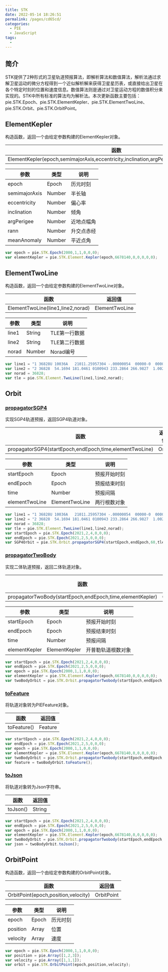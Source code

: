 ```yaml
---
title: STK
date: 2022-05-14 18:26:51
permalink: /pages/cd65cd/
categories:
  - PIE
  - JavaScript
tags:
  - 
---
```

## 简介

STK提供了2种形式的卫星轨道预报算法，即解析算法和数值算法，解析法通过求解卫星运动的微分方程得到一个近似解析解来获得卫星星历表，或直接给出卫星在各个特定时刻的位置和速度信息。数值算法则是通过对卫星运动方程的数值积分来实现的。STK中所有标准的算法均为解析法。本次更新函数主要包括：pie.STK.Epoch、pie.STK.ElementKepler、pie.STK.ElementTwoLine、pie.STK.Orbit、pie.STK.OrbitPoint。

## ElementKepler

构造函数，返回一个由给定参数构建的ElementKepler对象。

| 函数                                                         | 返回值        |
| ------------------------------------------------------------ | ------------- |
| ElementKepler(epoch,semimajorAxis,eccentricity,inclination,argPerigee,rann,meanAnomaly) | ElementKepler |

| 参数          | 类型   | 说明       |
| ------------- | ------ | ---------- |
| epoch         | Epoch  | 历元时刻   |
| semimajorAxis | Number | 半长轴     |
| eccentricity  | Number | 偏心率     |
| inclination   | Number | 倾角       |
| argPerigee    | Number | 近地点幅角 |
| rann          | Number | 升交点赤经 |
| meanAnomaly   | Number | 平近点角   |


```javascript
var epoch = pie.STK.Epoch(2000,1,1,0,0,0);
var elementKepler = pie.STK.Element.Kepler(epoch,6678140,0,0,0,0,0);
```

## ElementTwoLine

构造函数，返回一个由给定参数构建的ElementTwoLine对象。

| 函数                              | 返回值         |
| --------------------------------- | -------------- |
| ElementTwoLine(line1,line2,norad) | ElementTwoLine |

| 参数  | 类型   | 说明          |
| ----- | ------ | ------------- |
| line1 | String | TLE第一行数据 |
| line2 | String | TLE第二行数据 |
| norad | Number | Norad编号     |


```javascript
var line1 = "1 36828U 10036A   21011.25957304 -.00000054  00000-0  00000+0 0  9996";
var line2 = "2 36828  54.1694 181.0461 0100943 233.2864 266.9827  1.00251032 38335";
var norad = 36828;
var tle = pie.STK.Element.TwoLine(line1,line2,norad);
```

## Orbit

### [propagatorSGP4](https://engine.piesat.cn/engine-studio/docs/#/API/javascript_API/STK/Orbit/propagatorSGP4?id=propagatorsgp4)

实现SGP4轨道预报，返回SGP4轨道对象。

| 函数                                                    | 返回值 |
| ------------------------------------------------------- | ------ |
| propagatorSGP4(startEpoch,endEpoch,time,elementTwoLine) | Orbit  |

| 参数           | 类型           | 说明         |
| -------------- | -------------- | ------------ |
| startEpoch     | Epoch          | 预报开始时刻 |
| endEpoch       | Epoch          | 预报结束时刻 |
| time           | Number         | 预报间隔     |
| elementTwoLine | ElementTwoLine | 两行根数对象 |


```javascript
var line1 = "1 36828U 10036A   21011.25957304 -.00000054  00000-0  00000+0 0  9996";
var line2 = "2 36828  54.1694 181.0461 0100943 233.2864 266.9827  1.00251032 38335";
var norad = 36828;
var tle = pie.STK.Element.TwoLine(line1,line2,norad);
var startEpoch = pie.STK.Epoch(2021,2,4,0,0,0);
var endEpoch = pie.STK.Epoch(2021,2,5,0,0,0);
var SGP4Orbit = pie.STK.Orbit.propagatorSGP4(startEpoch,endEpoch,60,tle);
```

### [propagatorTwoBody](https://engine.piesat.cn/engine-studio/docs/#/API/javascript_API/STK/Orbit/propagatorTwoBody?id=propagatortwobody)

实现二体轨道预报，返回二体轨道对象。

| 函数                                                      | 返回值 |
| --------------------------------------------------------- | ------ |
| propagatorTwoBody(startEpoch,endEpoch,time,elementKepler) | Orbit  |

| 参数          | 类型          | 说明               |
| ------------- | ------------- | ------------------ |
| startEpoch    | Epoch         | 预报开始时刻       |
| endEpoch      | Epoch         | 预报结束时刻       |
| time          | Number        | 预报间隔           |
| elementKepler | ElementKepler | 开普勒轨道根数对象 |


```javascript
var startEpoch = pie.STK.Epoch(2021,2,4,0,0,0);
var endEpoch = pie.STK.Epoch(2021,2,5,0,0,0);
var epoch = pie.STK.Epoch(2000,1,1,0,0,0);
var elementKepler = pie.STK.Element.Kepler(epoch,6678140,0,0,0,0,0);
var twoBodyOrbit = pie.STK.Orbit.propagatorTwobody(startEpoch,endEpoch,60,elementKepler);
```

### [toFeature](https://engine.piesat.cn/engine-studio/docs/#/API/javascript_API/STK/Orbit/toFeature?id=tofeature)

将轨道对象转为PIEFeature对象。

| 函数        | 返回值  |
| ----------- | ------- |
| toFeature() | Feature |


```javascript
var startEpoch = pie.STK.Epoch(2021,2,4,0,0,0);
var endEpoch = pie.STK.Epoch(2021,2,5,0,0,0);
var epoch = pie.STK.Epoch(2000,1,1,0,0,0);
var elementKepler = pie.STK.Element.Kepler(epoch,6678140,0,0,0,0,0);
var twoBodyOrbit = pie.STK.Orbit.propagatorTwobody(startEpoch,endEpoch,60,elementKepler);
var feature = twoBodyOrbit.toFeature();
```

### [toJson](https://engine.piesat.cn/engine-studio/docs/#/API/javascript_API/STK/Orbit/toJson?id=tojson)

将轨道对象转为Json字符串。

| 函数     | 返回值 |
| -------- | ------ |
| toJson() | String |


```javascript
var startEpoch = pie.STK.Epoch(2021,2,4,0,0,0);
var endEpoch = pie.STK.Epoch(2021,2,5,0,0,0);
var epoch = pie.STK.Epoch(2000,1,1,0,0,0);
var elementKepler = pie.STK.Element.Kepler(epoch,6678140,0,0,0,0,0);
var twoBodyOrbit = pie.STK.Orbit.propagatorTwobody(startEpoch,endEpoch,60,elementKepler);
var json = twoBodyOrbit.toJson();
```

## OrbitPoint

构造函数，返回一个由给定参数构建的OrbitPoint对象。

| 函数                                | 返回值     |
| ----------------------------------- | ---------- |
| OrbitPoint(epoch,position,velocity) | OrbitPoint |

| 参数     | 类型  | 说明     |
| -------- | ----- | -------- |
| epoch    | Epoch | 历元时刻 |
| position | Array | 位置     |
| velocity | Array | 速度     |

```javascript
var epoch = pie.STK.Epoch(2000,1,1,0,0,0);
var position = pie.Array([1,2,3]);
var velocity = pie.Array([1,1,1]);
var orbit = pie.STK.OrbitPoint(epoch,position,velocity);
```